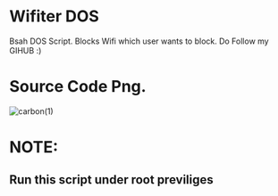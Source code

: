 # Wifiter DOS
Bsah DOS Script. Blocks Wifi which user wants to block.
Do Follow my GIHUB :)
# Source Code Png.
![carbon(1)](https://user-images.githubusercontent.com/79792270/131727235-2da8f77f-2bc2-4267-b1e0-91e238888216.png)

# NOTE:
 ## Run this script under root previliges

